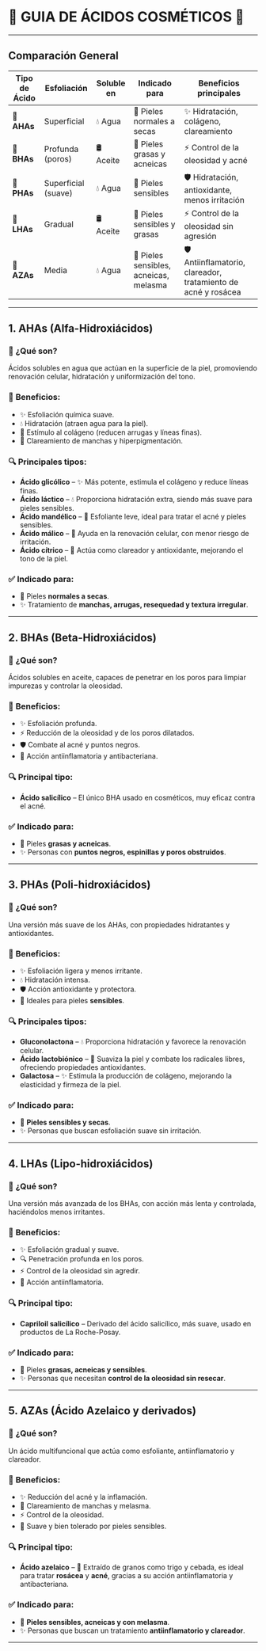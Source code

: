 # 🌟 **GUIA DE ÁCIDOS COSMÉTICOS** 🌟

---

## **Comparación General**

| **Tipo de Ácido** | **Esfoliación** | **Soluble en** | **Indicado para**                | **Beneficios principales**                                  |
| ------------------------ | ---------------------- | -------------------- | -------------------------------------- | ----------------------------------------------------------------- |
| 🌟**AHAs**         | Superficial            | 💧 Agua              | 🌸 Pieles normales a secas             | ✨ Hidratación, colágeno, clareamiento                          |
| 🌟**BHAs**         | Profunda (poros)       | 🛢️ Aceite          | 🌿 Pieles grasas y acneicas            | ⚡ Control de la oleosidad y acné                                |
| 🌟**PHAs**         | Superficial (suave)    | 💧 Agua              | 🌸 Pieles sensibles                    | 🛡️ Hidratación, antioxidante, menos irritación                |
| 🌟**LHAs**         | Gradual                | 🛢️ Aceite          | 🌿 Pieles sensibles y grasas           | ⚡ Control de la oleosidad sin agresión                          |
| 🌟**AZAs**         | Media                  | 💧 Agua              | 🌸 Pieles sensibles, acneicas, melasma | 🛡️ Antiinflamatorio, clareador, tratamiento de acné y rosácea |

---

## **1. AHAs (Alfa-Hidroxiácidos)**

### 🧪 **¿Qué son?**

Ácidos solubles en agua que actúan en la superficie de la piel, promoviendo renovación celular, hidratación y uniformización del tono.

### 🌟 **Beneficios:**

- ✨ Esfoliación química suave.
- 💧 Hidratación (atraen agua para la piel).
- 🧴 Estímulo al colágeno (reducen arrugas y líneas finas).
- 🌈 Clareamiento de manchas y hiperpigmentación.

### 🔍 **Principales tipos:**

- **Ácido glicólico** – ✨ Más potente, estimula el colágeno y reduce líneas finas.
- **Ácido láctico** – 💧 Proporciona hidratación extra, siendo más suave para pieles sensibles.
- **Ácido mandélico** – 🌿 Esfoliante leve, ideal para tratar el acné y pieles sensibles.
- **Ácido málico** – 🔄 Ayuda en la renovación celular, con menor riesgo de irritación.
- **Ácido cítrico** – 🌈 Actúa como clareador y antioxidante, mejorando el tono de la piel.

### ✅ **Indicado para:**

- 🌸 Pieles **normales a secas**.
- ✨ Tratamiento de **manchas, arrugas, resequedad y textura irregular**.

---

## **2. BHAs (Beta-Hidroxiácidos)**

### 🧪 **¿Qué son?**

Ácidos solubles en aceite, capaces de penetrar en los poros para limpiar impurezas y controlar la oleosidad.

### 🌟 **Beneficios:**

- ✨ Esfoliación profunda.
- ⚡ Reducción de la oleosidad y de los poros dilatados.
- 🛡️ Combate al acné y puntos negros.
- 🌿 Acción antiinflamatoria y antibacteriana.

### 🔍 **Principal tipo:**

- **Ácido salicílico** – El único BHA usado en cosméticos, muy eficaz contra el acné.

### ✅ **Indicado para:**

- 🌿 Pieles **grasas y acneicas**.
- ✨ Personas con **puntos negros, espinillas y poros obstruidos**.

---

## **3. PHAs (Poli-hidroxiácidos)**

### 🧪 **¿Qué son?**

Una versión más suave de los AHAs, con propiedades hidratantes y antioxidantes.

### 🌟 **Beneficios:**

- ✨ Esfoliación ligera y menos irritante.
- 💧 Hidratación intensa.
- 🛡️ Acción antioxidante y protectora.
- 🌸 Ideales para pieles **sensibles**.

### 🔍 **Principales tipos:**

- **Gluconolactona** – 💧 Proporciona hidratación y favorece la renovación celular.
- **Ácido lactobiónico** – 🌿 Suaviza la piel y combate los radicales libres, ofreciendo propiedades antioxidantes.
- **Galactosa** – ✨ Estimula la producción de colágeno, mejorando la elasticidad y firmeza de la piel.

### ✅ **Indicado para:**

- 🌸 **Pieles sensibles y secas**.
- ✨ Personas que buscan esfoliación suave sin irritación.

---

## **4. LHAs (Lipo-hidroxiácidos)**

### 🧪 **¿Qué son?**

Una versión más avanzada de los BHAs, con acción más lenta y controlada, haciéndolos menos irritantes.

### 🌟 **Beneficios:**

- ✨ Esfoliación gradual y suave.
- 🔍 Penetración profunda en los poros.
- ⚡ Control de la oleosidad sin agredir.
- 🌿 Acción antiinflamatoria.

### 🔍 **Principal tipo:**

- **Capriloil salicílico** – Derivado del ácido salicílico, más suave, usado en productos de La Roche-Posay.

### ✅ **Indicado para:**

- 🌿 Pieles **grasas, acneicas y sensibles**.
- ✨ Personas que necesitan **control de la oleosidad sin resecar**.

---

## **5. AZAs (Ácido Azelaico y derivados)**

### 🧪 **¿Qué son?**

Un ácido multifuncional que actúa como esfoliante, antiinflamatorio y clareador.

### 🌟 **Beneficios:**

- ✨ Reducción del acné y la inflamación.
- 🌈 Clareamiento de manchas y melasma.
- ⚡ Control de la oleosidad.
- 🌸 Suave y bien tolerado por pieles sensibles.

### 🔍 **Principal tipo:**

- **Ácido azelaico** – 🌾 Extraído de granos como trigo y cebada, es ideal para tratar **rosácea** y **acné**, gracias a su acción antiinflamatoria y antibacteriana.

### ✅ **Indicado para:**

- 🌸 **Pieles sensibles, acneicas y con melasma**.
- ✨ Personas que buscan un tratamiento **antiinflamatorio y clareador**.

---
